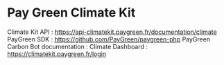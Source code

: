 # Pay Green Climate Kit

Climate Kit API : https://api-climatekit.paygreen.fr/documentation/climate
PayGreen SDK : https://github.com/PayGreen/paygreen-php
PayGreen Carbon Bot documentation :
Climate Dashboard : https://climatekit.paygreen.fr/login
